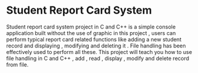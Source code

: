 # Student Report Card System
 Student report card system project in C and C++ is a simple console application built without the use of graphic in this project , users can perform typical report card related functions like adding a new student record and displaying , modifying and deleting it . File handling has been effectively used to perform all these.
This project will teach you how to use file handling in C and C++ , add , read , display , modify and delete record from file. 
